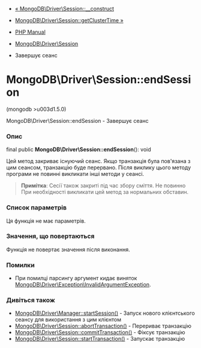 - [«
MongoDB\Driver\Session::\_\_construct](mongodb-driver-session.construct.md)
- [MongoDB\Driver\Session::getClusterTime
»](mongodb-driver-session.getclustertime.md)

- [PHP Manual](index.md)
- [MongoDB\Driver\Session](class.mongodb-driver-session.md)
- Завершує сеанс

# MongoDB\Driver\Session::endSession

(mongodb \>u003d1.5.0)

MongoDB\Driver\Session::endSession - Завершує сеанс

### Опис

final public **MongoDB\Driver\Session::endSession**(): void

Цей метод закриває існуючий сеанс. Якщо транзакція була пов'язана з
цим сеансом, транзакцію буде перервано. Після виклику цього методу
програми не повинні викликати інші методи у сеансі.

> **Примітка**: Сесії також закриті під час збору сміття. Не повинно
> При необхідності викликати цей метод за нормальних обставин.

### Список параметрів

Ця функція не має параметрів.

### Значення, що повертаються

Функція не повертає значення після виконання.

### Помилки

- При помилці парсингу аргумент кидає виняток
[MongoDB\Driver\Exception\InvalidArgumentException](class.mongodb-driver-exception-invalidargumentexception.md).

### Дивіться також

- [MongoDB\Driver\Manager::startSession()](mongodb-driver-manager.startsession.md) -
Запуск нового клієнтського сеансу для використання з цим клієнтом
- [MongoDB\Driver\Session::abortTransaction()](mongodb-driver-session.aborttransaction.md) -
Перериває транзакцію
- [MongoDB\Driver\Session::commitTransaction()](mongodb-driver-session.committransaction.md) -
Фіксує транзакцію
- [MongoDB\Driver\Session::startTransaction()](mongodb-driver-session.starttransaction.md) -
Запускає транзакцію
